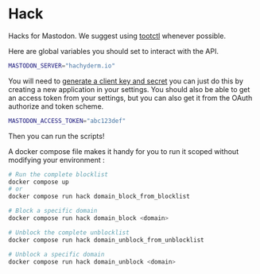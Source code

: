 # Hack

Hacks for Mastodon. We suggest using [tootctl](https://www.google.com/search?q=tootctl&oq=tootctl&aqs=chrome..69i57j69i59j69i60.1285j0j1&sourceid=chrome&ie=UTF-8) whenever possible.

Here are global variables you should set to interact with the API.

```bash
MASTODON_SERVER="hachyderm.io"
```

You will need to [generate a client key and secret](https://docs.joinmastodon.org/spec/oauth/) you can just do this by creating a new application in your settings.
You should also be able to get an access token from your settings, but you can also get it from the OAuth authorize and token scheme.

```bash
MASTODON_ACCESS_TOKEN="abc123def"
```

Then you can run the scripts!

A docker compose file makes it handy for you to run it scoped without modifying your environment :

```bash
# Run the complete blocklist
docker compose up
# or 
docker compose run hack domain_block_from_blocklist

# Block a specific domain
docker compose run hack domain_block <domain>

# Unblock the complete unblocklist
docker compose run hack domain_unblock_from_unblocklist

# Unblock a specific domain
docker compose run hack domain_unblock <domain>
```
